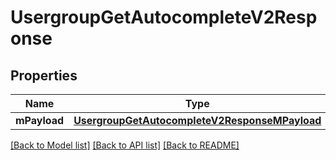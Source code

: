 # UsergroupGetAutocompleteV2Response

## Properties
Name | Type | Description | Notes
------------ | ------------- | ------------- | -------------
**mPayload** | [**UsergroupGetAutocompleteV2ResponseMPayload**](UsergroupGetAutocompleteV2ResponseMPayload.md) |  | 

[[Back to Model list]](../README.md#documentation-for-models) [[Back to API list]](../README.md#documentation-for-api-endpoints) [[Back to README]](../README.md)


